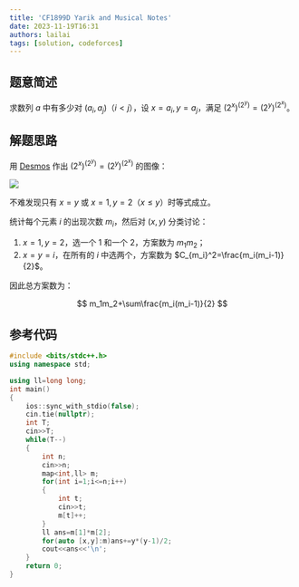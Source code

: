 ```yaml
---
title: 'CF1899D Yarik and Musical Notes'
date: 2023-11-19T16:31
authors: lailai
tags: [solution, codeforces]
---
```


<Solution pid="CF1899D" aid="b3xtgngo" />

<!-- truncate -->

## 题意简述

求数列 $a$ 中有多少对 $(a_i,a_j)$（$i<j$），设 $x=a_i,y=a_j$，满足 $(2^x)^{(2^y)}=(2^y)^{(2^x)}$。

## 解题思路

用 [Desmos](https://www.desmos.com) 作出 $(2^x)^{(2^y)}=(2^y)^{(2^x)}$ 的图像：

![](https://cdn.luogu.com.cn/upload/image_hosting/6ltg0cpi.png)

不难发现只有 $x=y$ 或 $x=1,y=2$（$x\le y$）时等式成立。

统计每个元素 $i$ 的出现次数 $m_i$，然后对 $(x,y)$ 分类讨论：

1. $x=1,y=2$，选一个 $1$ 和一个 $2$，方案数为 $m_1m_2$；
2. $x=y=i$，在所有的 $i$ 中选两个，方案数为 $C_{m_i}^2=\frac{m_i(m_i-1)}{2}$。

因此总方案数为：

$$
m_1m_2+\sum\frac{m_i(m_i-1)}{2}
$$

## 参考代码

```cpp
#include <bits/stdc++.h>
using namespace std;

using ll=long long;
int main()
{
	ios::sync_with_stdio(false);
	cin.tie(nullptr);
	int T;
	cin>>T;
	while(T--)
	{
		int n;
		cin>>n;
		map<int,ll> m;
		for(int i=1;i<=n;i++)
		{
			int t;
			cin>>t;
			m[t]++;
		}
		ll ans=m[1]*m[2];
		for(auto [x,y]:m)ans+=y*(y-1)/2;
		cout<<ans<<'\n';
	}
	return 0;
}
```
